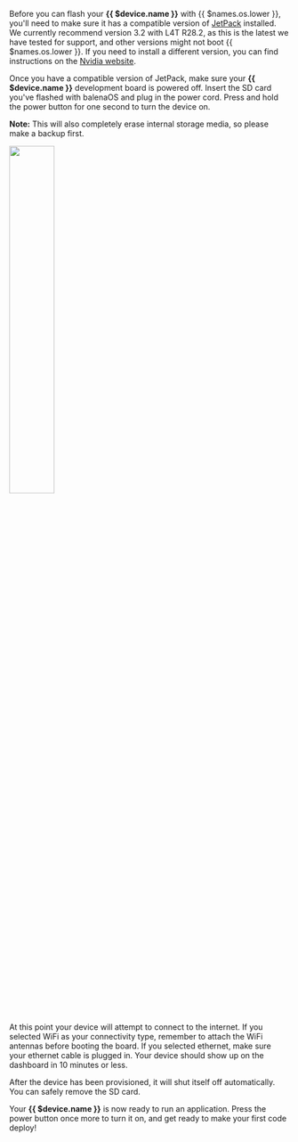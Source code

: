 Before you can flash your **{{ $device.name }}** with {{ $names.os.lower }}, you'll need to make sure it has a compatible version of [JetPack](https://developer.nvidia.com/embedded/jetpack) installed. We currently recommend version 3.2 with L4T R28.2, as this is the latest we have tested for support, and other versions might not boot {{ $names.os.lower }}. If you need to install a different version, you can find instructions on the [Nvidia website](http://docs.nvidia.com/jetpack-l4t/#developertools/mobile/jetpack/l4t/3.2/install.htm).

Once you have a compatible version of JetPack, make sure your **{{ $device.name }}** development board is powered off. Insert the SD card you've flashed with balenaOS and plug in the power cord. Press and hold the power button for one second to turn the device on. 

__Note:__ This will also completely erase internal storage media, so please make a backup first.

<img src="/img/jetson-tx2/tx2devboard.png" width="40%">

At this point your device will attempt to connect to the internet. If you selected WiFi as your connectivity type, remember to attach the WiFi antennas before booting the board. If you selected ethernet, make sure your ethernet cable is plugged in. Your device should show up on the dashboard in 10 minutes or less.

After the device has been provisioned, it will shut itself off automatically. You can safely remove the SD card. 

Your **{{ $device.name }}** is now ready to run an application. Press the power button once more to turn it on, and get ready to make your first code deploy!
